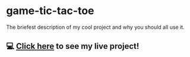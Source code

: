 # game-tic-tac-toe
The briefest description of my cool project and why you should all use it.

## :computer: [Click here](https://angelalicareer.github.io/game-tic-tie-toe/index.html) to see my live project!
